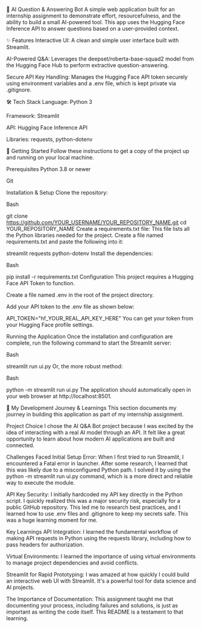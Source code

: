 🤖 AI Question & Answering Bot
A simple web application built for an internship assignment to demonstrate effort, resourcefulness, and the ability to build a small AI-powered tool. This app uses the Hugging Face Inference API to answer questions based on a user-provided context.

✨ Features
Interactive UI: A clean and simple user interface built with Streamlit.

AI-Powered Q&A: Leverages the deepset/roberta-base-squad2 model from the Hugging Face Hub to perform extractive question-answering.

Secure API Key Handling: Manages the Hugging Face API token securely using environment variables and a .env file, which is kept private via .gitignore.

🛠️ Tech Stack
Language: Python 3

Framework: Streamlit

API: Hugging Face Inference API

Libraries: requests, python-dotenv

🚀 Getting Started
Follow these instructions to get a copy of the project up and running on your local machine.

Prerequisites
Python 3.8 or newer

Git

Installation & Setup
Clone the repository:

Bash

git clone https://github.com/YOUR_USERNAME/YOUR_REPOSITORY_NAME.git
cd YOUR_REPOSITORY_NAME
Create a requirements.txt file:
This file lists all the Python libraries needed for the project. Create a file named requirements.txt and paste the following into it:

streamlit
requests
python-dotenv
Install the dependencies:

Bash

pip install -r requirements.txt
Configuration
This project requires a Hugging Face API Token to function.

Create a file named .env in the root of the project directory.

Add your API token to the .env file as shown below:

API_TOKEN="hf_YOUR_REAL_API_KEY_HERE"
You can get your token from your Hugging Face profile settings.

Running the Application
Once the installation and configuration are complete, run the following command to start the Streamlit server:

Bash

streamlit run ui.py
Or, the more robust method:

Bash

python -m streamlit run ui.py
The application should automatically open in your web browser at http://localhost:8501.

📝 My Development Journey & Learnings
This section documents my journey in building this application as part of my internship assignment.

Project Choice
I chose the AI Q&A Bot project because I was excited by the idea of interacting with a real AI model through an API. It felt like a great opportunity to learn about how modern AI applications are built and connected.

Challenges Faced
Initial Setup Error: When I first tried to run Streamlit, I encountered a Fatal error in launcher. After some research, I learned that this was likely due to a misconfigured Python path. I solved it by using the python -m streamlit run ui.py command, which is a more direct and reliable way to execute the module.

API Key Security: I initially hardcoded my API key directly in the Python script. I quickly realized this was a major security risk, especially for a public GitHub repository. This led me to research best practices, and I learned how to use .env files and .gitignore to keep my secrets safe. This was a huge learning moment for me.

Key Learnings
API Integration: I learned the fundamental workflow of making API requests in Python using the requests library, including how to pass headers for authorization.

Virtual Environments: I learned the importance of using virtual environments to manage project dependencies and avoid conflicts.

Streamlit for Rapid Prototyping: I was amazed at how quickly I could build an interactive web UI with Streamlit. It's a powerful tool for data science and AI projects.

The Importance of Documentation: This assignment taught me that documenting your process, including failures and solutions, is just as important as writing the code itself. This README is a testament to that learning.